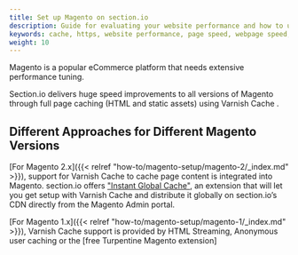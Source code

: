 ```yaml
---
title: Set up Magento on section.io
description: Guide for evaluating your website performance and how to use section.io to make improvements.
keywords: cache, https, website performance, page speed, webpage speed, website security, content delivery network, CDN
weight: 10
---
```


Magento is a popular eCommerce platform that needs extensive performance tuning.

Section.io delivers huge speed improvements to all versions of Magento through full page caching (HTML and static assets) using Varnish Cache .

## Different Approaches for Different Magento Versions

[For Magento 2.x]({{< relref "how-to/magento-setup/magento-2/_index.md" >}}), support for Varnish Cache to cache page content is integrated into Magento. section.io offers ["Instant Global Cache"](#magento-2-extension), an extension that will let you get setup with Varnish Cache and distribute it globally on section.io’s CDN directly from the Magento Admin portal.

[For Magento 1.x]({{< relref "how-to/magento-setup/magento-1/_index.md" >}}), Varnish Cache support is provided by HTML Streaming, Anonymous user caching or the [free Turpentine Magento extension]
